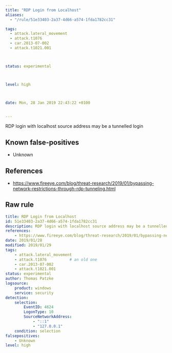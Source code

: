 ```yaml
---
title: "RDP Login from Localhost"
aliases:
  - "/rule/51e33403-2a37-4d66-a574-1fda1782cc31"

tags:
  - attack.lateral_movement
  - attack.t1076
  - car.2013-07-002
  - attack.t1021.001



status: experimental



level: high



date: Mon, 28 Jan 2019 22:43:22 +0100


---
```


RDP login with localhost source address may be a tunnelled login

<!--more-->


## Known false-positives

* Unknown



## References

* https://www.fireeye.com/blog/threat-research/2019/01/bypassing-network-restrictions-through-rdp-tunneling.html


## Raw rule
```yaml
title: RDP Login from Localhost
id: 51e33403-2a37-4d66-a574-1fda1782cc31
description: RDP login with localhost source address may be a tunnelled login
references:
    - https://www.fireeye.com/blog/threat-research/2019/01/bypassing-network-restrictions-through-rdp-tunneling.html
date: 2019/01/28
modified: 2019/01/29
tags:
    - attack.lateral_movement
    - attack.t1076          # an old one
    - car.2013-07-002
    - attack.t1021.001
status: experimental
author: Thomas Patzke
logsource:
    product: windows
    service: security
detection:
    selection:
        EventID: 4624
        LogonType: 10
        SourceNetworkAddress:
            - "::1"
            - "127.0.0.1"
    condition: selection
falsepositives:
    - Unknown
level: high

```
